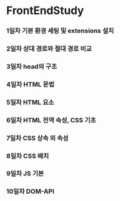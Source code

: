 # FrontEndStudy

### 1일차 기본 환경 세팅 및 extensions 설치
### 2일차 상대 경로와 절대 경로 비교
### 3일차 head의 구조
### 4일차 HTML 문법
### 5일차 HTML 요소
### 6일차 HTML 전역 속성, CSS 기초
### 7일차 CSS 상속 외 속성
### 8일차 CSS 배치
### 9일차 JS 기본
### 10일차 DOM-API